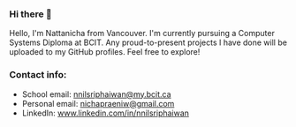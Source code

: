 ### Hi there 👋
Hello, I'm Nattanicha from Vancouver. I'm currently pursuing a Computer Systems Diploma at BCIT. Any proud-to-present projects I have done will be uploaded to my GitHub profiles. Feel free to explore!

### Contact info:
- School email: nnilsriphaiwan@my.bcit.ca
- Personal email: nichapraeniw@gmail.com
- LinkedIn: www.linkedin.com/in/nnilsriphaiwan


